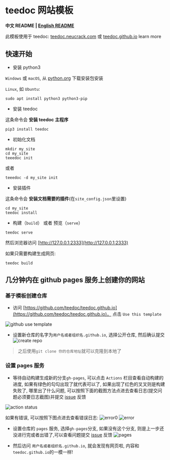 teedoc 网站模板
=====

**中文 README | [English README](./README.md)**

此模板使用于 teedoc: [teedoc.neucrack.com](https://teedoc.neucrack.com/) 或 [teedoc.github.io](https://teedoc.github.io) learn more


## 快速开始

* 安装 python3

`Windows` 或 `macOS`, 从 [python.org](https://www.python.org/downloads/) 下载安装包安装

`Linux`, 如 `Ubuntu`:

```
sudo apt install python3 python3-pip
```

* 安装 teedoc

这条命令会 **安装 teedoc 主程序**

```
pip3 install teedoc
```

* 初始化文档

```
mkdir my_site
cd my_site
teeedoc init
```

或者

```
teeedoc -d my_site init
```

* 安装插件

这条命令会 **安装文档需要的插件**(在`site_config.json`里设置)

```
cd my_site
teedoc install
```

* 构建（`build`） 或者 预览（`serve`）

```
teedoc serve
```

然后浏览器访问 [http://127.0.0.1:2333](http://127.0.0.1:2333)

如果只需要构建生成网页:

```
teedoc build
```



## 几分钟内在 github pages 服务上创建你的网站


### 基于模板创建仓库

* 访问 [https://github.com/teedoc/teedoc.github.io](https://github.com/teedoc/teedoc.github.io)， 点击 `Use this template`

![github use template](./assets/github_use_template.jpg)


* 设置新仓库的名字为`用户名或者组织名.github.io`,  选择公开仓库, 然后确认提交
![create repo](./assets/create_repo.jpg)

> 之后使用`git clone 你的仓库地址`就可以克隆到本地了

### 设置 pages 服务

* 等待自动构建生成新的分支`gh-pages`, 可以点击 `Actions` 栏目查看自动构建的进度, 如果有绿色的勾勾出现了就代表可以了, 如果出现了红色的叉叉则是构建失败了, 哪里出了什么问题, 可以按照下面的截图方法点进去查看日志(提交问题必须要日志截图)并提交 [issue](https://github.com/teedoc/teedoc.github.io/issues/new) 反馈

![action status](./assets/action_status.jpg)

如果有错误, 可以按照下图点进去查看错误日志:
![error0](./assets/action_error.jpg)
![error](./assets/action_error_log.jpg)

* 设置仓库的 `pages` 服务, 选择`gh-pages`分支, 如果没有这个分支, 则是上一步还没进行完或者出错了,可以查看问题提交 [issue](https://github.com/teedoc/teedoc.github.io/issues/new) 反馈
![pages](./assets/pages_settings.jpg)

* 然后访问 `用户名或者组织名.github.io`, 就会发现有网页啦, 内容和`teedoc.github.io`的一模一样!




